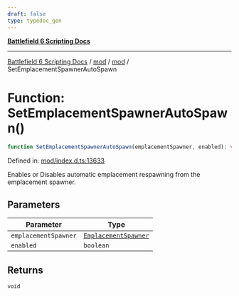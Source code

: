 ```yaml
---
draft: false
type: typedoc_gen
---
```


[**Battlefield 6 Scripting Docs**](../../../_index.md)

***

[Battlefield 6 Scripting Docs](../../../_index.md) / [mod](../../_index.md) / [mod](../_index.md) / SetEmplacementSpawnerAutoSpawn

# Function: SetEmplacementSpawnerAutoSpawn()

```ts
function SetEmplacementSpawnerAutoSpawn(emplacementSpawner, enabled): void;
```

Defined in: [mod/index.d.ts:13633](https://github.com/battlefield-portal-community/portal-docs/blob/ff09b2690670f74de7e97198022e5a97ff1161ff/generators/santiago/mod/index.d.ts#L13633)

Enables or Disables automatic emplacement respawning from the emplacement spawner.

## Parameters

| Parameter | Type |
| ------ | ------ |
| `emplacementSpawner` | [`EmplacementSpawner`](../EmplacementSpawner/_index.md) |
| `enabled` | `boolean` |

## Returns

`void`
